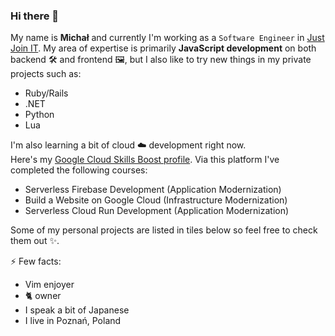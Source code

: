 ### Hi there 👋
My name is **Michał** and currently I'm working as a `Software Engineer` in [Just Join IT](https://justjoin.it/).
My area of expertise is primarily **JavaScript development** on both backend 🛠️ and frontend 🖼️, but I also like to try new things in my private projects such as:
- Ruby/Rails
- .NET
- Python
- Lua

I'm also learning a bit of cloud ☁️ development right now.<br>
Here's my [Google Cloud Skills Boost profile](https://www.cloudskillsboost.google/public_profiles/7f2feff8-a775-46db-955b-2c313c827e46).
Via this platform I've completed the following courses:
- Serverless Firebase Development (Application Modernization)
- Build a Website on Google Cloud (Infrastructure Modernization)
- Serverless Cloud Run Development (Application Modernization)


Some of my personal projects are listed in tiles below so feel free to check them out ✨.

⚡ Few facts:
- Vim enjoyer
- 🐈 owner
- I speak a bit of Japanese
- I live in Poznań, Poland

<!--
**mstarski/mstarski** is a ✨ _special_ ✨ repository because its `README.md` (this file) appears on your GitHub profile.

Here are some ideas to get you started:

- 🔭 I’m currently working on ...
- 🌱 I’m currently learning ...
- 👯 I’m looking to collaborate on ...
- 🤔 I’m looking for help with ...
- 💬 Ask me about ...
- 📫 How to reach me: ...
- 😄 Pronouns: ...
- ⚡ Fun fact: ...
-->
